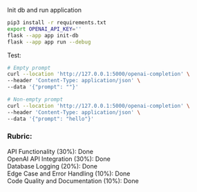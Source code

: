 Init db and run application
```bash
pip3 install -r requirements.txt
export OPENAI_API_KEY=''
flask --app app init-db
flask --app app run --debug
```

Test:
```bash
# Empty prompt
curl --location 'http://127.0.0.1:5000/openai-completion' \
--header 'Content-Type: application/json' \
--data '{"prompt": ""}'

# Non-empty prompt
curl --location 'http://127.0.0.1:5000/openai-completion' \
--header 'Content-Type: application/json' \
--data '{"prompt": "hello"}'
```

### Rubric:
API Functionality (30%): Done  
OpenAI API Integration (30%): Done  
Database Logging (20%): Done  
Edge Case and Error Handling (10%): Done  
Code Quality and Documentation (10%): Done  
